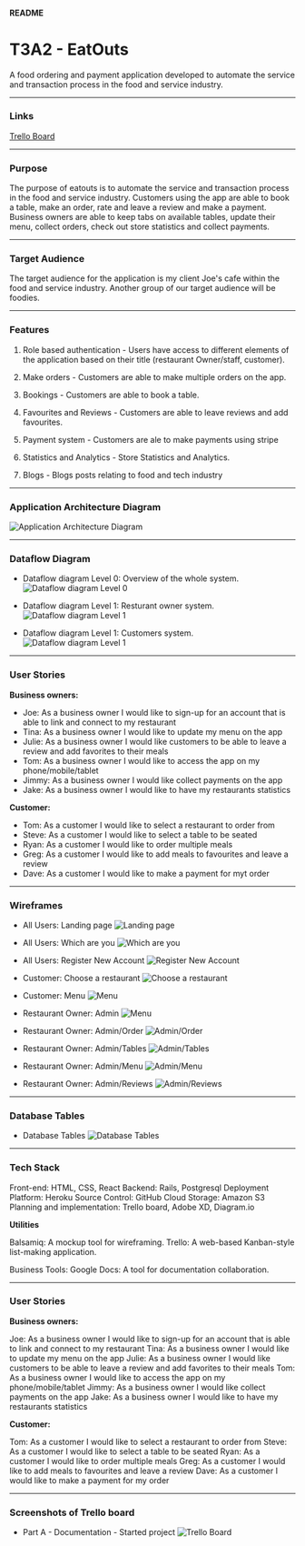 #### README

# T3A2 - EatOuts

A food ordering and payment application developed to automate the service and transaction process in the food and service industry.


<hr> 

### Links

[Trello Board](https://trello.com/b/H1F1HAl5/eatouts)


<hr> 

### Purpose
The purpose of eatouts is to automate the service and transaction process in the food and service industry. Customers using the app are able to book a table, make an order, rate and leave a review and make a payment. Business owners are able to keep tabs on available tables, update their menu, collect orders, check out store statistics and collect payments.

<hr> 

### Target Audience
The target audience for the application is my client Joe's cafe within the food and service industry. Another group of our target audience will be foodies.

<hr> 

### Features
1. Role based authentication - Users have access to different elements of the application based on their title (restaurant Owner/staff, customer).

2. Make orders - Customers are able to make multiple orders on the app.

3. Bookings - Customers are able to book a table.

4. Favourites and Reviews - Customers are able to leave reviews and add favourites.

5. Payment system - Customers are ale to make payments using stripe

6. Statistics and Analytics - Store Statistics and Analytics.

7. Blogs - Blogs posts relating to food and tech industry


<hr> 

### Application Architecture Diagram

![Application Architecture Diagram](/public/AAD.png?raw=true "Application Architecture Diagram")


<hr> 

### Dataflow Diagram

- Dataflow diagram Level 0: Overview of the whole system.
![Dataflow diagram Level 0](/public/eatouts-dataflow-level-0.png?raw=true "Dataflow diagram")

- Dataflow diagram Level 1: Resturant owner system.
![Dataflow diagram Level 1](/public/resturant-level-1.png?raw=true "Dataflow diagram")

- Dataflow diagram Level 1: Customers system.
![Dataflow diagram Level 1](/public/customer-lvl-1.png?raw=true "Dataflow diagram")

<hr> 

### User Stories

**__Business owners:__**
- Joe: As a business owner I would like to sign-up for an account that is able to link and connect to my restaurant
- Tina: As a business owner I would like to update my menu on the app
- Julie: As a business owner I would like customers to be able to leave a review and add favorites to their meals
- Tom: As a business owner I would like to access the app on my phone/mobile/tablet
- Jimmy: As a business owner I would like collect payments on the app
- Jake: As a business owner I would like to have my restaurants statistics
 
**__Customer:__**
- Tom: As a customer I would like to select a restaurant to order from
- Steve: As a customer I would like to select a table to be seated
- Ryan: As a customer I would like to order multiple meals 
- Greg: As a customer I would like to add meals to favourites and leave a review
- Dave: As a customer I would like to make a payment for myt order

<hr> 

### Wireframes

- All Users: Landing page
![Landing page](/public/wireframes/landing-page.png?raw=true "Wireframes")

- All Users: Which are you
![Which are you](/public/wireframes/which-are-you.png?raw=true "Wireframes")

- All Users: Register New Account
![Register New Account](public/wireframes/new-user.png?raw=true "Wireframes")

- Customer: Choose a restaurant 
![Choose a restaurant](public/wireframes/choose.png?raw=true "Wireframes")

- Customer: Menu 
![Menu](public/wireframes/customer-menu.png?raw=true "Wireframes")

- Restaurant Owner: Admin 
![Menu](public/wireframes/restaurant-admin.png?raw=true "Wireframes")

- Restaurant Owner: Admin/Order 
![Admin/Order](public/wireframes/restaurant-order.png?raw=true "Wireframes")

- Restaurant Owner: Admin/Tables 
![Admin/Tables](public/wireframes/restaurant-tables.png?raw=true "Wireframes")

- Restaurant Owner: Admin/Menu 
![Admin/Menu](public/wireframes/restaurant-menu.png?raw=true "Wireframes")

- Restaurant Owner: Admin/Reviews 
![Admin/Reviews](public/wireframes/restaurant-reviews.png?raw=true "Wireframes")

<hr> 

### Database Tables

- Database Tables
![Database Tables](public/wireframes/database-tables.png?raw=true "Wireframes")

<hr> 

### Tech Stack

Front-end: HTML, CSS, React
Backend: Rails, Postgresql
Deployment Platform: Heroku
​​Source Control: GitHub
Cloud Storage: Amazon S3
Planning and implementation: Trello board, Adobe XD, Diagram.io

**__Utilities__**

Balsamiq: A mockup tool for wireframing.
Trello: A web-based Kanban-style list-making application.

Business Tools:
Google Docs: A tool for documentation collaboration.



<hr> 

### User Stories

**__Business owners:__**

Joe: As a business owner I would like to sign-up for an account that is able to link and connect to my restaurant
Tina: As a business owner I would like to update my menu on the app
Julie: As a business owner I would like customers to be able to leave a review and add favorites to their meals
Tom: As a business owner I would like to access the app on my phone/mobile/tablet
Jimmy: As a business owner I would like collect payments on the app
Jake: As a business owner I would like to have my restaurants statistics
 
**__Customer:__**

Tom: As a customer I would like to select a restaurant to order from
Steve: As a customer I would like to select a table to be seated
Ryan: As a customer I would like to order multiple meals 
Greg: As a customer I would like to add meals to favourites and leave a review
Dave: As a customer I would like to make a payment for my order


<hr> 

### Screenshots of Trello board

- Part A - Documentation - Started project
![Trello Board](public/trello-board.png?raw=true "Trello Board")